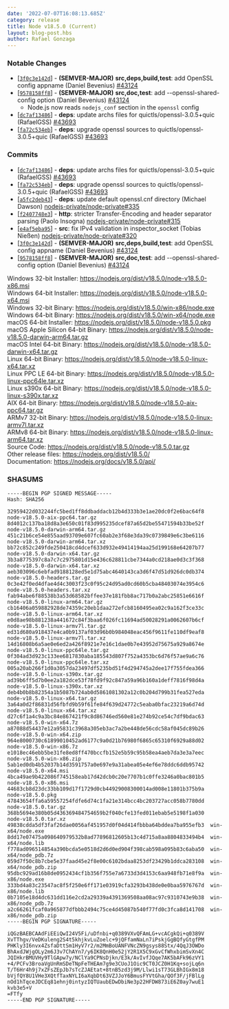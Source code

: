 ```yaml
---
date: '2022-07-07T16:08:13.685Z'
category: release
title: Node v18.5.0 (Current)
layout: blog-post.hbs
author: Rafael Gonzaga
---
```


### Notable Changes

- \[[`3f0c3e142d`](https://github.com/nodejs/node/commit/3f0c3e142d)] - **(SEMVER-MAJOR)** **src,deps,build,test**: add OpenSSL config appname (Daniel Bevenius) [#43124](https://github.com/nodejs/node/pull/43124)
- \[[`9578158ff8`](https://github.com/nodejs/node/commit/9578158ff8)] - **(SEMVER-MAJOR)** **src,doc,test**: add --openssl-shared-config option (Daniel Bevenius) [#43124](https://github.com/nodejs/node/pull/43124)
  - Node.js now reads `nodejs_conf` section in the `openssl` config
- \[[`dc7af13486`](https://github.com/nodejs/node/commit/dc7af13486)] - **deps**: update archs files for quictls/openssl-3.0.5+quic (RafaelGSS) [#43693](https://github.com/nodejs/node/pull/43693)
- \[[`fa72c534eb`](https://github.com/nodejs/node/commit/fa72c534eb)] - **deps**: upgrade openssl sources to quictls/openssl-3.0.5+quic (RafaelGSS) [#43693](https://github.com/nodejs/node/pull/43693)

### Commits

- \[[`dc7af13486`](https://github.com/nodejs/node/commit/dc7af13486)] - **deps**: update archs files for quictls/openssl-3.0.5+quic (RafaelGSS) [#43693](https://github.com/nodejs/node/pull/43693)
- \[[`fa72c534eb`](https://github.com/nodejs/node/commit/fa72c534eb)] - **deps**: upgrade openssl sources to quictls/openssl-3.0.5+quic (RafaelGSS) [#43693](https://github.com/nodejs/node/pull/43693)
- \[[`a5fc2deb43`](https://github.com/nodejs/node/commit/a5fc2deb43)] - **deps**: update default openssl.cnf directory (Michael Dawson) [nodejs-private/node-private#335](https://github.com/nodejs-private/node-private/pull/335)
- \[[`f2407748e3`](https://github.com/nodejs/node/commit/f2407748e3)] - **http**: stricter Transfer-Encoding and header separator parsing (Paolo Insogna) [nodejs-private/node-private#315](https://github.com/nodejs-private/node-private/pull/315)
- \[[`e4af5eba95`](https://github.com/nodejs/node/commit/e4af5eba95)] - **src**: fix IPv4 validation in inspector_socket (Tobias Nießen) [nodejs-private/node-private#320](https://github.com/nodejs-private/node-private/pull/320)
- \[[`3f0c3e142d`](https://github.com/nodejs/node/commit/3f0c3e142d)] - **(SEMVER-MAJOR)** **src,deps,build,test**: add OpenSSL config appname (Daniel Bevenius) [#43124](https://github.com/nodejs/node/pull/43124)
- \[[`9578158ff8`](https://github.com/nodejs/node/commit/9578158ff8)] - **(SEMVER-MAJOR)** **src,doc,test**: add --openssl-shared-config option (Daniel Bevenius) [#43124](https://github.com/nodejs/node/pull/43124)

Windows 32-bit Installer: https://nodejs.org/dist/v18.5.0/node-v18.5.0-x86.msi \
Windows 64-bit Installer: https://nodejs.org/dist/v18.5.0/node-v18.5.0-x64.msi \
Windows 32-bit Binary: https://nodejs.org/dist/v18.5.0/win-x86/node.exe \
Windows 64-bit Binary: https://nodejs.org/dist/v18.5.0/win-x64/node.exe \
macOS 64-bit Installer: https://nodejs.org/dist/v18.5.0/node-v18.5.0.pkg \
macOS Apple Silicon 64-bit Binary: https://nodejs.org/dist/v18.5.0/node-v18.5.0-darwin-arm64.tar.gz \
macOS Intel 64-bit Binary: https://nodejs.org/dist/v18.5.0/node-v18.5.0-darwin-x64.tar.gz \
Linux 64-bit Binary: https://nodejs.org/dist/v18.5.0/node-v18.5.0-linux-x64.tar.xz \
Linux PPC LE 64-bit Binary: https://nodejs.org/dist/v18.5.0/node-v18.5.0-linux-ppc64le.tar.xz \
Linux s390x 64-bit Binary: https://nodejs.org/dist/v18.5.0/node-v18.5.0-linux-s390x.tar.xz \
AIX 64-bit Binary: https://nodejs.org/dist/v18.5.0/node-v18.5.0-aix-ppc64.tar.gz \
ARMv7 32-bit Binary: https://nodejs.org/dist/v18.5.0/node-v18.5.0-linux-armv7l.tar.xz \
ARMv8 64-bit Binary: https://nodejs.org/dist/v18.5.0/node-v18.5.0-linux-arm64.tar.xz \
Source Code: https://nodejs.org/dist/v18.5.0/node-v18.5.0.tar.gz \
Other release files: https://nodejs.org/dist/v18.5.0/ \
Documentation: https://nodejs.org/docs/v18.5.0/api/

### SHASUMS

```
-----BEGIN PGP SIGNED MESSAGE-----
Hash: SHA256

32959422d032244fc5bed1ff8ddbaddacb12b4d333b3e1ae20dc0f2e6bac64f8  node-v18.5.0-aix-ppc64.tar.gz
8d4012c137ba18d8a3e650c01f83d995235dcef87a65d2be55471594b33be52f  node-v18.5.0-darwin-arm64.tar.gz
451c21b6ce54e855aad93709e607fc60ab2e3f68e3da39c0739849e6c3be6116  node-v18.5.0-darwin-arm64.tar.xz
bb72c852c249fde250418cd4dcef633d932e49414194aa25d199168e64207b77  node-v18.5.0-darwin-x64.tar.gz
3b3a8775397c8a7c7c2975801d15e436c628811cbe7344a0cd218ae0d3c3f368  node-v18.5.0-darwin-x64.tar.xz
aeb303096c6ebfad9188128ed5e1d75abc4640143ca3d6f47d51d926dc0db374  node-v18.5.0-headers.tar.gz
0c3e42f0ed4dfae4d4c3003f23c0f95c24d95ad0cd60b5cba48403074e3954c6  node-v18.5.0-headers.tar.xz
fab94abe6f88538b3a53d68582bffee37e181fbb8ac717b0a2abc25851e6616f  node-v18.5.0-linux-arm64.tar.gz
cb16406a059882928de74359c20eb1daa272efcb8160495ea02c9a162f3ce33c  node-v18.5.0-linux-arm64.tar.xz
e0d8ae98b881238a441672c84f3baa6f026fc11694ad50028291a0062607b6cf  node-v18.5.0-linux-armv7l.tar.gz
ed31d680a918437e4ca0b9137af03d96b0b984048eac456f9611fe110df9eaf8  node-v18.5.0-linux-armv7l.tar.xz
14d16808b6a5ae0e6ed2a426f8921e7e16c1dae0b7e43952d75675a929a8674e  node-v18.5.0-linux-ppc64le.tar.gz
0f304ad3d923c133ee6817830aba185543d807f752a4353bc6d76f57ae9a6c76  node-v18.5.0-linux-ppc64le.tar.xz
005a20ab266f1d0a3057da23497df5235bd51f4d294745a2dee17f755fdea366  node-v18.5.0-linux-s390x.tar.gz
ad39b6ff5d7b0ee2a182dce53f78fd9f92c847a59a96b160a1deff7816f98d4a  node-v18.5.0-linux-s390x.tar.xz
deb4b0b8b82354a1b5087b724ab0d5861081302a12c0b204d799b31fea527eda  node-v18.5.0-linux-x64.tar.gz
3a64a0d2f86831d56fbfd9b59f61fe84f639d24772c5eaba0bfac23219a6d74d  node-v18.5.0-linux-x64.tar.xz
d27c6f1a4c9a3bc84e867421f9c8d86746ed560e81e274b92ce54c7df9bdac63  node-v18.5.0-win-x64.7z
a87088d54437e12a95831c3968a305eb3ac7a2be448de56cdc58af045dc89b26  node-v18.5.0-win-x64.zip
964e8000730c61899010452ad6177c9a0d21b76980f6865c65310f6929a88d02  node-v18.5.0-win-x86.7z
e1018ec46ebb5be31fe8ed8ff470bccfb152e5b59c95b58ea4aeb7da3e3a7eec  node-v18.5.0-win-x86.zip
5ab1ed0db4b52037b14d3591757a0e697e9a31abea05e4ef6e78ddc6ddb95742  node-v18.5.0-x64.msi
4bca49ae9b422086f745158eab17d42dcb0c20e7707b1c0ffe3246a0bac801b5  node-v18.5.0-x86.msi
44683cb8d23dc33bb109d17f1729d0cb44929008300014ad008e11801b375b9a  node-v18.5.0.pkg
47843654ffa6a59557254fdfe6d74c1fa21e314bcc4bc203727acc058b7780dd  node-v18.5.0.tar.gz
368b5694e380b05d436369484754659b2f040cfe13fed011ebab5e5198f1a030  node-v18.5.0.tar.xz
49838cdda5df3faf26dae0056af451957d0f04d414fbbba64bddea7ba955efb3  win-x64/node.exe
8dd17e07475a098640979532b8ad77896812605b13c4d715a8aa8804833494b4  win-x64/node.lib
f778ad096514854a390bcda5e0518d2d6d0ed904f398cab598a095b83c6aba50  win-x64/node_pdb.7z
059d7f50c8b7cbe5e37faad45e2f8e00c6102bdaa8253df23429b1ddca283108  win-x64/node_pdb.zip
95dbc929ad16b8de0952434cf1b356f755e7a6733d3d4153c6aa948fb71e8f9a  win-x86/node.exe
333bd4a83c23547ac8f5f250e6ff171e03919cfa3293b438de0e0baa5976767d  win-x86/node.lib
0b7105e18d4dc631dd116e2cd2a29339a4391369508aa08ac97c9310743e9b38  win-x86/node_pdb.7z
a2c66261fcaf0a965877dfbbb2494c75ce4d45087b540f77fd0c3fca8d141708  win-x86/node_pdb.zip
-----BEGIN PGP SIGNATURE-----

iQGzBAEBCAAdFiEEiQwI24V5Fi/uDfnbi+q0389VXvQFAmLG+vcACgkQi+q0389V
XvTThgv/VeDKuleng2S4t5khjkvLuZoelc+9jQFfamNaLn7iPskjGgBQfyGtgfPM
PHKly3I6nvx4ZsfaDttSm1HyV7r2/m2MmBoUANFVNcZN9gsys88Stx/4QqJ3OWDo
BhAxdJWjgOLy2m6J3v7ChAYn7/y6IK8QnH0e52jY2R1X5C9xGvCfWhxbimSvXn4C
JQIHkrBMUVHy9TlGApw7y/NClYa9CPNsDjkn/E3k/AvIvfJQqe7AK5bAFk96zVY1
+4/PCFv3BroaVgUnRmSDeTNpFeTHEAm7g9e3CUoJ1Oic9CT0JCZ0H1Kq+sojLq6n
T/T6Hr4h9j7xZFsZEpJb7sTcZJAEtat+8tnB5zd3j9M/Llwi1sT73GLBhIGx8m18
bVjfQY8U1VHe3XQtfTaxNYLI6aXqbDt63VZJJoY6BmusFYVtGha/QOf3F/jFBlLg
nOd1hTqceJDCEq81ehnj0intyzIQTUaubEDwDbiNe3p22HFDW873iE6Z0ay7wuE1
kvb3e5+V
=FTfy
-----END PGP SIGNATURE-----

```
